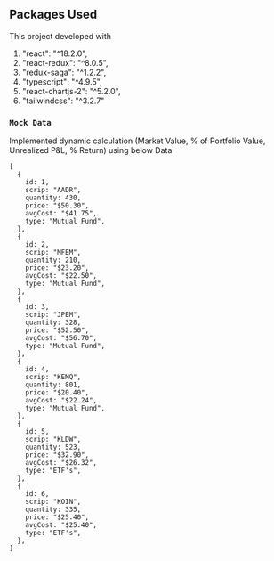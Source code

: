 ## Packages Used

This project developed with

1. "react": "^18.2.0",
2. "react-redux": "^8.0.5",
3. "redux-saga": "^1.2.2",
4. "typescript": "^4.9.5",
5. "react-chartjs-2": "^5.2.0",
6. "tailwindcss": "^3.2.7"

### `Mock Data`
Implemented dynamic calculation (Market Value, % of Portfolio Value, Unrealized P&L, % Return) using below Data

```
[
  {
    id: 1,
    scrip: "AADR",
    quantity: 430,
    price: "$50.30",
    avgCost: "$41.75",
    type: "Mutual Fund",
  },
  {
    id: 2,
    scrip: "MFEM",
    quantity: 210,
    price: "$23.20",
    avgCost: "$22.50",
    type: "Mutual Fund",
  },
  {
    id: 3,
    scrip: "JPEM",
    quantity: 328,
    price: "$52.50",
    avgCost: "$56.70",
    type: "Mutual Fund",
  },
  {
    id: 4,
    scrip: "KEMQ",
    quantity: 801,
    price: "$20.40",
    avgCost: "$22.24",
    type: "Mutual Fund",
  },
  {
    id: 5,
    scrip: "KLDW",
    quantity: 523,
    price: "$32.90",
    avgCost: "$26.32",
    type: "ETF's",
  },
  {
    id: 6,
    scrip: "KOIN",
    quantity: 335,
    price: "$25.40",
    avgCost: "$25.40",
    type: "ETF's",
  },
]
